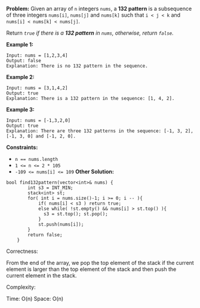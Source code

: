 **Problem:**
Given an array of `n` integers `nums`, a **132 pattern** is a subsequence of three integers `nums[i]`, `nums[j]` and `nums[k]` such that `i < j < k` and `nums[i] < nums[k] < nums[j]`.

Return *`true` if there is a **132 pattern** in `nums`, otherwise, return `false`.*

 

**Example 1:**

```
Input: nums = [1,2,3,4]
Output: false
Explanation: There is no 132 pattern in the sequence.
```

**Example 2:**

```
Input: nums = [3,1,4,2]
Output: true
Explanation: There is a 132 pattern in the sequence: [1, 4, 2].
```

**Example 3:**

```
Input: nums = [-1,3,2,0]
Output: true
Explanation: There are three 132 patterns in the sequence: [-1, 3, 2], [-1, 3, 0] and [-1, 2, 0].
```

 

**Constraints:**

- `n == nums.length`
- `1 <= n <= 2 * 105`
- `-109 <= nums[i] <= 109`
**Other Solution:**
```
bool find132pattern(vector<int>& nums) {
        int s3 = INT_MIN;
        stack<int> st;
        for( int i = nums.size()-1; i >= 0; i -- ){
            if( nums[i] < s3 ) return true;
            else while( !st.empty() && nums[i] > st.top() ){ 
              s3 = st.top(); st.pop(); 
            }
            st.push(nums[i]);
        }
        return false;
    }
```
Correctness:

From the end of the array, we pop the top element of the stack if the current element is larger than the top element of the stack and then push the current element in the stack.

Complexity:

Time: O(n)
Space: O(n)